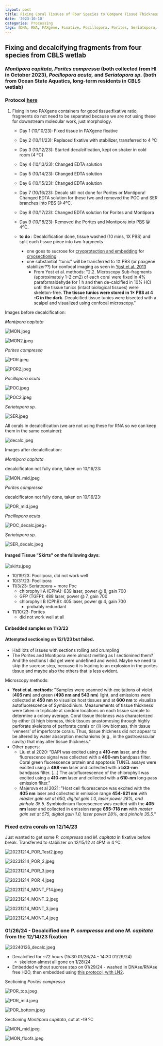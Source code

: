 ```yaml
---
layout: post
title: Fixing Coral Tissues of Four Species to Compare Tissue Thickness 
date: '2023-10-10'
categories: Processing
tags: [DNA, RNA, PAXgene, Fixative, Pocillopora, Porites, Seriatopora, Montipora]
---
```


## Fixing and decalcifying fragments from four species from CBLS wetlab

### *Montipora capitata, Porites compressa* (both collected from HI in October 2023), *Pocillopora acuta,* and *Seriatopora sp.* (both from Ocean State Aquatics, long-term residents in CBLS wetlab)

### Protocol [here](https://zdellaert.github.io/ZD_Putnam_Lab_Notebook/PAXgene-Fix-Decalc-Protocol/)

1. Fixing in two PAXgene containers for good tissue:fixative ratio, fragments do not need to be separated because we are not using these for downstream molecular work, just morphology.
    - Day 1 (10/10/23): Fixed tissue in PAXgene fixative
    - Day 2 (10/11/23): Replaced fixative with stabilizer, transferred to 4 ºC
    - Day 3 (10/12/23): Started decalcification, kept on shaker in cold room (4 ºC)
    - Day 4 (10/13/23): Changed EDTA solution
    - Day 5 (10/14/23): Changed EDTA solution
    - Day 6 (10/15/23): Changed EDTA solution
    - Day 7 (10/16/23): Decalc still not done for Porites or Montipora! Changed EDTA solution for these two and removed the POC and SER branches into PBS @ 4ºC. 
    - Day 8 (10/17/23): Changed EDTA solution for Porites and Montipora
    - Day 9 (10/18/23): Removed the Porites and Montipora into PBS @ 4ºC.

    - **to do** : Decalcification done, tissue washed (10 mins, 1X PBS) and split each tissue piece into two fragments
        - one goes to sucrose for [cryoprotection and embedding](https://zdellaert.github.io/ZD_Putnam_Lab_Notebook/Cryoembedding-Protocol/) for [cryosectioning](https://zdellaert.github.io/ZD_Putnam_Lab_Notebook/Cryosectioning-Protocol/)
        - one substantial "tunic" will be transferred to 1X PBS (or paxgene stabilizer??) for confocal imaging as seen in [Yost et al. 2013](https://www.sciencedirect.com/science/article/pii/S0944200613000640)
            - From Yost et al. methods: "2.2. Microscopy Sub-fragments (approximately 1–2 cm2) of each coral were fixed in 4% paraformaldehyde for 1 h and then de-calcified in 10% HCl until the tissue tunics (intact biological tissues) were skeleton-free. **The tissue tunics were stored in 1× PBS at 4 ◦C in the dark.** Decalcified tissue tunics were bisected with a scalpel and visualized using confocal microscopy."
            
Images before decalcification:

*Montipora capitata*

![MON.jpeg](https://github.com/zdellaert/ZD_Putnam_Lab_Notebook/blob/master/images/PAXgene/4species/MON.jpeg?raw=true)

![MON2.jpeg](https://github.com/zdellaert/ZD_Putnam_Lab_Notebook/blob/master/images/PAXgene/4species/MON2.jpeg?raw=true)
            

*Porites compressa*

![POR.jpeg](https://github.com/zdellaert/ZD_Putnam_Lab_Notebook/blob/master/images/PAXgene/4species/POR.jpeg?raw=true)

![POR2.jpeg](https://github.com/zdellaert/ZD_Putnam_Lab_Notebook/blob/master/images/PAXgene/4species/POR2.jpeg?raw=true)


*Pocillopora acuta*

![POC.jpeg](https://github.com/zdellaert/ZD_Putnam_Lab_Notebook/blob/master/images/PAXgene/4species/POC.jpeg?raw=true)

![POC2.jpeg](https://github.com/zdellaert/ZD_Putnam_Lab_Notebook/blob/master/images/PAXgene/4species/POC2.jpeg?raw=true)


*Seriatopora sp.*

![SER.jpeg](https://github.com/zdellaert/ZD_Putnam_Lab_Notebook/blob/master/images/PAXgene/4species/SER.jpeg?raw=true)

All corals in decalcification (we are not using these for RNA so we can keep them in the same container):

![decalc.jpeg](https://github.com/zdellaert/ZD_Putnam_Lab_Notebook/blob/master/images/PAXgene/4species/decalc.jpeg?raw=true)

Images after decalcification:

*Montipora capitata*

decalcificaton not fully done, taken on 10/16/23:

![MON_mid.jpeg](https://github.com/zdellaert/ZD_Putnam_Lab_Notebook/blob/master/images/PAXgene/4species/MON_mid.jpeg?raw=true)

*Porites compressa*

decalcificaton not fully done, taken on 10/16/23:

![POR_mid.jpeg](https://github.com/zdellaert/ZD_Putnam_Lab_Notebook/blob/master/images/PAXgene/4species/POR_mid.jpeg?raw=true)

*Pocillopora acuta*

![POC_decalc.jpeg](https://github.com/zdellaert/ZD_Putnam_Lab_Notebook/blob/master/images/PAXgene/4species/POC_decalc.jpeg?raw=true)=

*Seriatopora sp.*

![SER_decalc.jpeg](https://github.com/zdellaert/ZD_Putnam_Lab_Notebook/blob/master/images/PAXgene/4species/SER_decalc.jpeg?raw=true)

#### Imaged Tissue "Skirts" on the following days:

![skirts.jpeg](https://github.com/zdellaert/ZD_Putnam_Lab_Notebook/blob/master/images/PAXgene/4species/skirts.jpeg?raw=true)

- 10/19/23: Pocillpora, did not work well
- 10/31/23: Pocillpora
- 11/3/23: Seriatopora + more Poc
    - chlorophyll A (CPhA): 639 laser, power @ 8, gain 700
    - GFP (TGFP): 488 laser, power @ 7, gain 700
    - chlorophyll B (CPhB): 405 laser, power @ 4, gain 700
        - probably redundant
- 11/10/23: Porites
    - did not work well at all

#### Embedded samples on 11/3/23

#### Attempted sectioning on 12/1/23 but failed. 

- Had lots of issues with sections rolling and crumpling
- The Porites and Montipora were almost melting as I sectionined them? And the sections I did get were undefined and weird. Maybe we need to skip the sucrose step, becuase it is leading to an explosion in the porites tissue and maybe also the others that is less evident.

Microscopy methods:
- **Yost et al. methods**: "Samples were scanned with excitations of violet (**405 nm**) and green (**498 nm and 543 nm**) light, and emissions were collected at **450 nm** to visualize host tissues and at **600 nm** to visualize autofluorescence of Symbiodinium. Measurements of tissue thickness were taken in triplicate at random locations on each tissue sample to determine a colony average. Coral tissue thickness was characterized by either (i) high biomass, thick tissues anastomosing through highly perforate skeletons of perforate corals or (ii) low biomass, thin tissue ‘veneers’ of imperforate corals. Thus, tissue thickness did not appear to be altered by water absorption mechanisms (e.g., in the gastrovascular cavity) that may alter tissue thickness."
- Other papers:
    - Liu et al 2020: "DAPI was excited using a **410‐nm** laser, and the fluorescence signal was collected with a **490‐nm** bandpass filter. Coral green fluorescence protein and apoptosis TUNEL assays were excited using a **488‐nm** laser and collected with a **533‐nm** bandpass filter. [...] The autofluorescence of the chlorophyll was excited using a **410‐nm** laser and collected with a **610‐nm** long‐pass emission filter."
    - Majerova et al 2021: "Host cell fluorescence was excited with the **405 nm** laser and collected in emission range **454-621 nm** with *master gain set at 650, digital gain 1.0, laser power 28%, and pinhole 35.5*. Symbiodinium fluorescence was excited with the **405 nm** laser and collected in emission range **655–718 nm** with *master gain set at 575, digital gain 1.0, laser power 28%, and pinhole 35.5.*"


### Fixed extra corals on 12/14/23 

Just wanted to get some *P. compressa* and *M. capitata* in fixative before break. Transferred to stabilizer on 12/15/12 at 4PM in 4 ºC.

![20231214_POR_Test2.jpeg](https://github.com/zdellaert/ZD_Putnam_Lab_Notebook/blob/master/images/PAXgene/4species/20231214_POR_Test2.jpeg?raw=true)

![20231214_POR_2.jpeg](https://github.com/zdellaert/ZD_Putnam_Lab_Notebook/blob/master/images/PAXgene/4species/20231214_POR_2.jpeg?raw=true)

![20231214_POR_3.jpeg](https://github.com/zdellaert/ZD_Putnam_Lab_Notebook/blob/master/images/PAXgene/4species/20231214_POR_3.jpeg?raw=true)

![20231214_POR_4.jpeg](https://github.com/zdellaert/ZD_Putnam_Lab_Notebook/blob/master/images/PAXgene/4species/20231214_POR_4.jpeg?raw=true)


![20231214_MONT_F14.jpeg](https://github.com/zdellaert/ZD_Putnam_Lab_Notebook/blob/master/images/PAXgene/4species/20231214_MONT_F14.jpeg?raw=true)

![20231214_MONT_2.jpeg](https://github.com/zdellaert/ZD_Putnam_Lab_Notebook/blob/master/images/PAXgene/4species/20231214_MONT_2.jpeg?raw=true)

![20231214_MONT_3.jpeg](https://github.com/zdellaert/ZD_Putnam_Lab_Notebook/blob/master/images/PAXgene/4species/20231214_MONT_3.jpeg?raw=true)

![20231214_MONT_4.jpeg](https://github.com/zdellaert/ZD_Putnam_Lab_Notebook/blob/master/images/PAXgene/4species/20231214_MONT_4.jpeg?raw=true)

### 01/26/24 - Decalcified one *P. compressa* and one *M. capitata* from the 12/14/23 fixation 

![20240126_decalc.jpeg](https://github.com/zdellaert/ZD_Putnam_Lab_Notebook/blob/master/images/PAXgene/4species/20240126_decalc.jpeg?raw=true)

- Decalcified for ~72 hours (15:30 01/26/24 - 14:30 01/29/24)
  - skeleton almost all gone on 1/28/24
- Embedded without sucrose step on 01/29/24 - washed in DNAse/RNAse free H2O, then embedded using [this protocol, with LN2](https://zdellaert.github.io/ZD_Putnam_Lab_Notebook/Cryoembedding-Protocol/).

Sectioning *Porites compressa*

![POR_top.jpeg](https://github.com/zdellaert/ZD_Putnam_Lab_Notebook/blob/master/images/protocols/cryosection/POR_top.jpeg?raw=true)

![POR_mid.jpeg](https://github.com/zdellaert/ZD_Putnam_Lab_Notebook/blob/master/images/protocols/cryosection/POR_mid.jpeg?raw=true)

![POR_bottom.jpeg](https://github.com/zdellaert/ZD_Putnam_Lab_Notebook/blob/master/images/protocols/cryosection/POR_bottom.jpeg?raw=true)

Sectioning *Montipora capitata*, cut at -19 ºC

![MON_mid.jpeg](https://github.com/zdellaert/ZD_Putnam_Lab_Notebook/blob/master/images/protocols/cryosection/MON_mid.jpeg?raw=true)

![MON_floofs.jpeg](https://github.com/zdellaert/ZD_Putnam_Lab_Notebook/blob/master/images/protocols/cryosection/MON_floofs.jpeg?raw=true)
